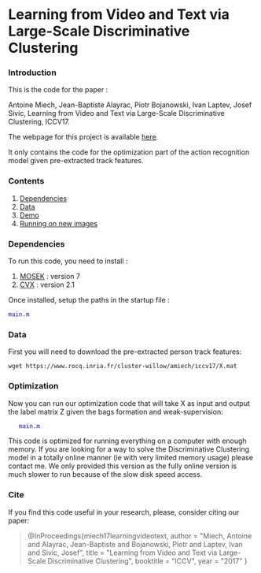 # Learning from Video and Text via Large-Scale Discriminative Clustering


### Introduction

This is the code for the paper :

Antoine Miech, Jean-Baptiste Alayrac, Piotr Bojanowski, Ivan Laptev, Josef Sivic, Learning from Video and Text via Large-Scale Discriminative Clustering, ICCV17.

The webpage for this project is available [here](http://www.di.ens.fr/willow/research/learningvideotext/). 

It only contains the code for the optimization part of the action recognition model given pre-extracted track features.

### Contents

  1. [Dependencies](#dependencies)
  2. [Data](#data)
  3. [Demo](#demo)
  4. [Running on new images](#running-on-new-images)

### Dependencies

To run this code, you need to install : 
1. [MOSEK](https://www.mosek.com/downloads/) : version 7 
2. [CVX](http://cvxr.com/cvx/download/) : version 2.1 

Once installed, setup the paths in the startup file :
```Matlab
main.m
```


### Data

First you will need to download the pre-extracted person track features:

```Shell
wget https://www.rocq.inria.fr/cluster-willow/amiech/iccv17/X.mat
```

### Optimization

Now you can run our optimization code that will take X as input and output the label matrix Z given the bags formation and weak-supervision: 
```Matlab
   main.m
```

This code is optimized for running everything on a computer with enough memory. If you are looking for a way to solve the Discriminative Clustering model in a totally online manner (ie with very limited memory usage) please contact me. We only provided this version as the fully online version is much slower to run because of the slow disk speed access.

### Cite

If you find this code useful in your research, please, consider citing our paper:

> @InProceedings{miech17learningvideotext,
>   author      = "Miech, Antoine and Alayrac, Jean-Baptiste and Bojanowski, Piotr and Laptev, Ivan and Sivic, Josef",
>   title       = "Learning from Video and Text via Large-Scale Discriminative Clustering",
>   booktitle   = "ICCV",
>   year        = "2017"
>}


